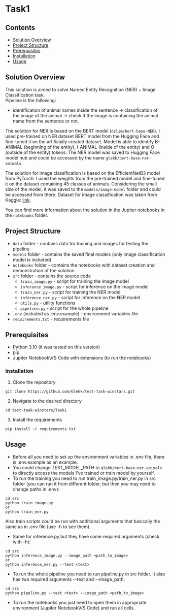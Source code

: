 # Task1

## Contents
- [Solution Overview](#solution-overview)
- [Project Structure](#project-structure)
- [Prerequisites](#prerequisites)
- [Installation](#installation)
- [Usage](#usage)

## Solution Overview
This solution is aimed to solve Named Entity Recognition (NER) + Image Classification task.  
Pipeline is the following:
- identification of animal names inside the sentence -> classification of the image of the animal -> check if the image is containing the animal name from the sentence or not.

The solution for NER is based on the BERT model (`dslim/bert-base-NER`). I used pre-trained on NER dataset BERT model from the Hugging Face and fine-tuned it on the artificially created dataset. Model is able to identify B-ANIMAL (beginning of the entity), I-ANIMAL (inside of the entity) and O (outside of the entity) tokens.
The NER model was saved to Hugging Face model hub and could be accessed by the name `glekk/bert-base-ner-animals`.

The solution for image classification is based on the EfficientNetB3 model from PyTorch. I used the weights from the pre-trained model and fine-tuned it on the dataset containing 45 classes of animals. Considering the small size of the model, it was saved to the `models/image-model` folder and could be accessed from there.
Dataset for image classification was taken from Kaggle: [link](https://www.kaggle.com/datasets/asaniczka/mammals-image-classification-dataset-45-animals/).

You can find more information about the solution in the Jupiter notebooks in the `notebooks` folder.

## Project Structure 
- `data` folder - contains data for training and images for testing the pipeline
- `models` folder - contains the saved final models (only image classification model is included)
- `notebooks` folder - contains the notebooks with dataset creation and demonstration of the solution
- `src` folder - contains the source code
    - `train_image.py` - script for training the image model
    - `inference_image.py` - script for inference on the image model
    - `train_ner.py` - script for training the NER model
    - `inference_ner.py` - script for inference on the NER model
    - `utils.py` - utility functions
    - `pipeline.py` - script for the whole pipeline
- `.env` (included as .env.example) - environment variables file
- `requirements.txt` - requirements file

## Prerequisites
- Python 3.10 (it was tested on this version)
- pip
- Jupiter Notebook\VS Code with extensions (to run the notebooks)

### Installation
1. Clone the repository
```
git clone https://github.com/Glekk/test-task-winstars.git
```
2. Navigate to the desired directory
```
cd test-task-winstars/Task1
```
3. Install the requirements
```
pip install -r requirements.txt
```

## Usage
- Before all you need to set up the environment variables in .env file, there is .env.example as an example.
- You could change TEXT_MODEL_PATH to `glekk/bert-base-ner-animals` to directly access the models I've trained or train model by yourself.
- To run the training you need to run train_image.py/train_ner.py in src folder (you can run it from different folder, but then you may need to change paths in .env):
```
cd src
python train_image.py 
or
python train_ner.py
```
Also train scripts could be run with additional arguments that basically the same as in .env file (use -h to see them).
- Same for inference.py but they have some required arguments (check with -h):
```
cd src
python inference_image.py --image_path <path_to_image>
or
python inference_ner.py --text <text>
```
- To run the whole pipeline you need to run pipeline.py in src folder. It also has two required arguments --text and --image_path:
```
cd src
python pipeline.py --text <text> --image_path <path_to_image>
```
- To run the notebooks you just need to open them in appropriate environment (Jupiter Notebook\VS Code) and run all cells.
